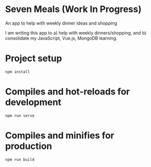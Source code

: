 # Seven Meals (Work In Progress)
An app to help with weekly dinner ideas and shopping

I am writing this app to a) help with weekly dinners/shopping, and b) consolidate my JavaScript, Vue.js, MongoDB learning.

# Project setup
``
npm install
``
# Compiles and hot-reloads for development
``
npm run serve
``
# Compiles and minifies for production
``
npm run build
``
